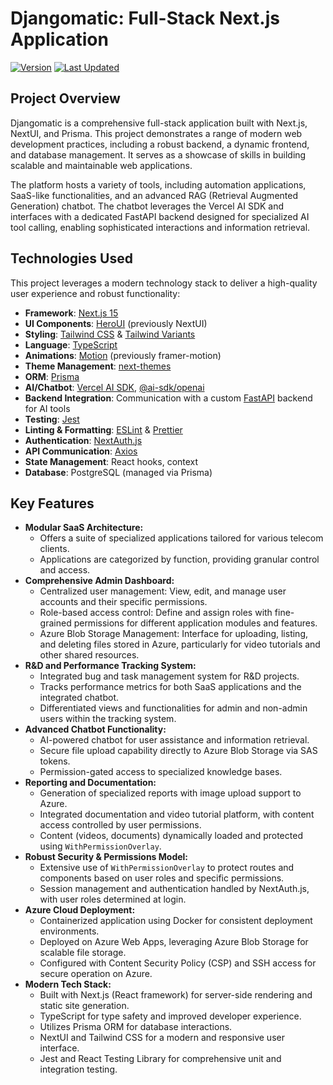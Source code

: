 # Djangomatic: Full-Stack Next.js Application

[![Version](https://img.shields.io/badge/version-2.4.5-blue)](https://github.com/teleconapplications/djangomatic_prototype)
[![Last Updated](https://img.shields.io/badge/last%20updated-2025.05.06-brightgreen)](https://github.com/teleconapplications/djangomatic_prototype)

## Project Overview

Djangomatic is a comprehensive full-stack application built with Next.js, NextUI, and Prisma. This project demonstrates a range of modern web development practices, including a robust backend, a dynamic frontend, and database management. It serves as a showcase of skills in building scalable and maintainable web applications.

The platform hosts a variety of tools, including automation applications, SaaS-like functionalities, and an advanced RAG (Retrieval Augmented Generation) chatbot. The chatbot leverages the Vercel AI SDK and interfaces with a dedicated FastAPI backend designed for specialized AI tool calling, enabling sophisticated interactions and information retrieval.

## Technologies Used

This project leverages a modern technology stack to deliver a high-quality user experience and robust functionality:

- **Framework**: [Next.js 15](https://nextjs.org/docs/getting-started)
- **UI Components**: [HeroUI](https://www.heroui.com) (previously NextUI)
- **Styling**: [Tailwind CSS](https://tailwindcss.com/) & [Tailwind Variants](https://tailwind-variants.org)
- **Language**: [TypeScript](https://www.typescriptlang.org/)
- **Animations**: [Motion](https://motion.dev/) (previously framer-motion)
- **Theme Management**: [next-themes](https://github.com/pacocoursey/next-themes)
- **ORM**: [Prisma](https://www.prisma.io/)
- **AI/Chatbot**: [Vercel AI SDK](https://sdk.vercel.ai), [@ai-sdk/openai](https://www.npmjs.com/package/@ai-sdk/openai)
- **Backend Integration**: Communication with a custom [FastAPI](https://fastapi.tiangolo.com/) backend for AI tools
- **Testing**: [Jest](https://jestjs.io/)
- **Linting & Formatting**: [ESLint](https://eslint.org/) & [Prettier](https://prettier.io/)
- **Authentication**: [NextAuth.js](https://next-auth.js.org/)
- **API Communication**: [Axios](https://axios-http.com/)
- **State Management**: React hooks, context
- **Database**: PostgreSQL (managed via Prisma)

## Key Features

- **Modular SaaS Architecture:**
  - Offers a suite of specialized applications tailored for various telecom clients.
  - Applications are categorized by function, providing granular control and access.
- **Comprehensive Admin Dashboard:**
  - Centralized user management: View, edit, and manage user accounts and their specific permissions.
  - Role-based access control: Define and assign roles with fine-grained permissions for different application modules and features.
  - Azure Blob Storage Management: Interface for uploading, listing, and deleting files stored in Azure, particularly for video tutorials and other shared resources.
- **R&D and Performance Tracking System:**
  - Integrated bug and task management system for R&D projects.
  - Tracks performance metrics for both SaaS applications and the integrated chatbot.
  - Differentiated views and functionalities for admin and non-admin users within the tracking system.
- **Advanced Chatbot Functionality:**
  - AI-powered chatbot for user assistance and information retrieval.
  - Secure file upload capability directly to Azure Blob Storage via SAS tokens.
  - Permission-gated access to specialized knowledge bases.
- **Reporting and Documentation:**
  - Generation of specialized reports with image upload support to Azure.
  - Integrated documentation and video tutorial platform, with content access controlled by user permissions.
  - Content (videos, documents) dynamically loaded and protected using `WithPermissionOverlay`.
- **Robust Security & Permissions Model:**
  - Extensive use of `WithPermissionOverlay` to protect routes and components based on user roles and specific permissions.
  - Session management and authentication handled by NextAuth.js, with user roles determined at login.
- **Azure Cloud Deployment:**
  - Containerized application using Docker for consistent deployment environments.
  - Deployed on Azure Web Apps, leveraging Azure Blob Storage for scalable file storage.
  - Configured with Content Security Policy (CSP) and SSH access for secure operation on Azure.
- **Modern Tech Stack:**
  - Built with Next.js (React framework) for server-side rendering and static site generation.
  - TypeScript for type safety and improved developer experience.
  - Utilizes Prisma ORM for database interactions. 
  - NextUI and Tailwind CSS for a modern and responsive user interface.
  - Jest and React Testing Library for comprehensive unit and integration testing.
